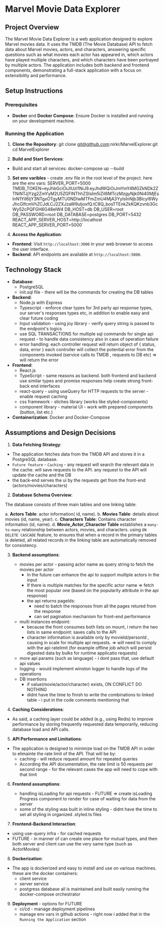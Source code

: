 # Marvel Movie Data Explorer

## Project Overview
The Marvel Movie Data Explorer is a web application designed to explore Marvel movies data. It uses the TMDB (The Movie Database) API to fetch data about Marvel movies, actors, and characters, answering specific questions such as what movies each actor has appeared in, which actors have played multiple characters, and which characters have been portrayed by multiple actors. The application includes both backend and frontend components, demonstrating a full-stack application with a focus on extensibility and performance.

## Setup Instructions

### Prerequisites
- **Docker** and **Docker Compose**: Ensure Docker is installed and running on your development machine.

### Running the Application
1. **Clone the Repository**:
   git clone git@github.com:nirkr/MarvelExplorer.git
   cd MarvelExplorer

2. **Build and Start Services**: 
- Build and start all services:
   docker-compose up --build

3. **Set env varibles** - create .env file in the root level of the project. here are the env vars:
        SERVER_PORT=5000
        TMDB_TOKEN=eyJhbGciOiJIUzI1NiJ9.eyJhdWQiOiJmYmY4MGZkNDk2ZTNiNTJjYzg2ZmYyM2U5ZGFlNThhZSIsIm5iZiI6MTczMzgyNjk0Ni40MjEsInN1YiI6IjY3NTgxOTgyMTU0NDIwMTFmZmU4MjA3YyIsInNjb3BlcyI6WyJhcGlfcmVhZCJdLCJ2ZXJzaW9uIjoxfQ.tC8Q_bosTTEnkZkKQKzvnb3GcWy52cPQFGH6G48eIW4
        DB_HOST=db
        DB_USER=root
        DB_PASSWORD=root
        DB_DATABASE=postgres
        DB_PORT=5432
        REACT_APP_SERVER_HOST=http://localhost
        REACT_APP_SERVER_PORT=5000`

4. **Access the Application**:
- **Frontend**: Visit `http://localhost:3000` in your web browser to access the user interface.
- **Backend**: API endpoints are available at `http://localhost:5000`.

## Technology Stack
- **Database**: 
    -  PostgreSQL
    -  init.sql file - there will be the commands for creating the DB tables
- **Backend**: 
    - Node.js with Express
    - Typescript - enforce clear types for 3rd party api response types, our server's responses types etc, in addition to enable easy and clear future coding 
    - Input validation - using joy library - verify query string is passed to the endpoint's logics
    - use SQL TRANSACTIONS for multiple sql commands for single api request - to handle data consistency also in case of operation failure
    - error handling: each controller request will return object of { status, data, error }
      each controller will collect the potential error from the components invoked (service calls to TMDB , requests to DB etc) => will return the error
- **Frontend**: 
    - React.js
    - TypeScript - same reasons as backend. both frontend and backend use similar types and promise responses help create strong front-back end interfaces
    - react-query - using useQuery for HTTP requests to the server - enable request caching
    - css framework - stiches library (works like styled-components)
    - component library - material UI - work with prepared components (button, list etc.)
- **Containerization**: Docker and Docker-Compose

## Assumptions and Design Decisions

1. **Data Fetching Strategy**:
- The application fetches data from the TMDB API and stores it in a PostgreSQL database. 
- `Future feature` - `Caching` - any request will search the relevant data in the cache. will save requests to the API. any request to the API will update the cache and the DB
- the back-end serves the ui by the requests get from the front-end (actors/movies/characters)

2. **Database Schema Overview**:

The database consists of three main tables and one linking table:

a. **Actors Table**: actor information( id, name).
b. **Movies Table**: details about movies (id, name, year).
c. **Characters Table**: Contains character information (id, name).
d. **Movie_Actor_Character Table** establishes a `many-to-many` relationship between actors, movies, and characters. 
    using `ON DELETE CASCADE` feature, to ensures that when a record in the primary tables is deleted, all related records in the linking table are automatically removed for consistency.

3. **Backend assumptions**:
    - movies per actor - passing actor name as query string to fetch the movies per actor
        - In the future can enhance the api to support multiple actors in the input
        - If there is multiple matches for the specific actor name => fetch the most popular one (based on the popularity attribute in the api response)
        - the api returns pageIds:
            - need to batch the responses from all the pages retured from the response
            - can set pagination mechanism for front-end performance
    - multi instances endpoint:
        - because the front consumes both lists on mount, i return the two lists in same endpoint: saves calls to the API
        - character information is available only by movieId/personId , causing in scale for multiple api requests. => will need to comply with the api ratelimit (for example offline job which will persist digested data by bulks for runtime applicatio requests)
    - more api params (such as language) - i dont pass that, use default api values
    - logging - would implement winston logger to handle logs of the operations
    - DB insertions 
        - if value(movie/actor/character) exists, ON CONFLICT DO NOTHING
        - didnt have the time to finish to write the combinations to linked table - i put in the code comments mentioning that
    
4. **Caching Considerations**:
- As said, a caching layer could be added (e.g., using Redis) to improve performance by storing frequently requested data temporarily, reducing database load and API calls.

5. **API Performance and Limitations**:
- The application is designed to minimize load on the TMDB API in order to elimainte the rate limit of the API. That will be by:
    -  caching - will reduce request amount for repeated queries
    -  According the API documentation, the rate limit is 50 requests per second range - for the relevant cases the app will need to cope with that limit

6. **Frontend assumptions**:
    - handling isLoading for api requests - FUTURE => create isLoading Progress component to render for case of waiting for data from the server
    - some of the styling was built in inline styling - didnt have the time to set all styling in organized .styled.ts files

7. **Frontend-Backend Interaction**:
- using use-query infra - for cached requests
- FUTURE - in manner of can create one place for mutual types, and then both server and client can use the very same type (such as ActorMovies)

8. **Dockerization**:
- The app is dockerized and easy to install and use on various machines. these are the docker containers:
    - client service
    - server service
    - postgress database
all is maintained and built easily running the docker-compose orchestrator

9. **Deployment** - options for FUTURE
    - ci/cd - manage deployment pipelines
    - manage env vars in github actions - right now i added that in the `Running the Application` section